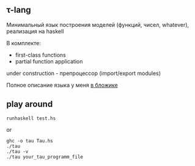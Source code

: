 ## &tau;-lang

Минимальный язык построения моделей (функций, чисел, whatever), реализация на haskell

В комплекте:
- first-class functions
- partial function application

under construction - препроцессор (import/export modules)

Полное описание языка у меня [в бложике](http://gonzazoid.com/)

## play around

```
runhaskell test.hs
```

or

```
ghc -o tau Tau.hs
./tau
./tau -v
./tau your_tau_programm_file
```
